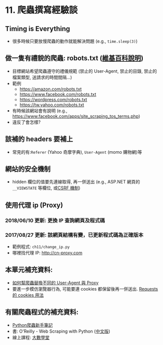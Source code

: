 # 11. 爬蟲撰寫經驗談

## Timing is Everything

* 很多時候只要放慢爬蟲的動作就能解決問題 (e.g., `time.sleep(3)`)

## 做一隻有禮貌的爬蟲: robots.txt ([維基百科說明](https://zh.wikipedia.org/wiki/Robots.txt))

* 目標網站希望爬蟲遵守的禮儀規範 (禁止的 User-Agent, 禁止的目錄, 禁止的檔案類型, 送請求的時間間隔...)
* 範例
    * https://amazon.com/robots.txt
    * https://www.facebook.com/robots.txt
    * https://wordpress.com/robots.txt
    * https://tw.yahoo.com/robots.txt
* 有時候該網站會有說明 (e.g., https://www.facebook.com/apps/site_scraping_tos_terms.php)
* 違反了會怎樣?

## 該補的 headers 要補上

* 常見的有:`Referer` (Yahoo 奇摩字典), `User-Agent` (momo 購物網)等

## 網站的安全機制

* hidden 欄位的值要先連線取得, 再一併送出 (e.g., ASP.NET 網頁的 `__VIEWSTATE` 等欄位, 或[CSRF 機制](https://zh.wikipedia.org/wiki/%E8%B7%A8%E7%AB%99%E8%AF%B7%E6%B1%82%E4%BC%AA%E9%80%A0))

## 使用代理 ip (Proxy)

### 2018/06/10 更新: 更換 IP 查詢網頁及程式碼
### 2017/08/27 更新: 該網頁結構有變，已更新程式碼為正確版本

* 範例程式: `ch11/change_ip.py`
* 哪裡找代理 IP: http://cn-proxy.com

## 本單元補充資料:

* [如何幫爬蟲替換不同的 User-Agent 與 Proxy](http://cuiqingcai.com/3256.html)
* 要進一步模仿瀏覽器行為, 可能要連 cookies 都保留後再一併送出. [Requests 的 cookies 用法](http://docs.python-requests.org/en/master/user/quickstart/#cookies)

## 有關爬蟲程式的補充資料:

* [Python爬蟲新手筆記](http://pala.tw/python-web-crawler/)
* 書: O'Reilly - Web Scraping with Python ([中文版](https://www.tenlong.com.tw/products/9789864761753))
* 線上課程: [大數學堂](http://www.largitdata.com/course_list/1)
